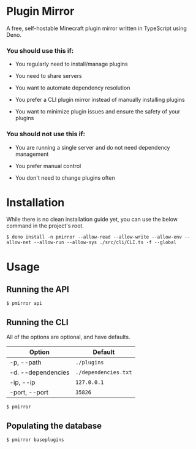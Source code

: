 # Plugin Mirror

A free, self-hostable Minecraft plugin mirror written in TypeScript using Deno.

### You should use this if:

- You regularly need to install/manage plugins
  
- You need to share servers
  
- You want to automate dependency resolution
  
- You prefer a CLI plugin mirror instead of manually installing plugins
  
- You want to minimize plugin issues and ensure the safety of your plugins
  

### You should not use this if:

- You are running a single server and do not need dependency management
  
- You prefer manual control
  
- You don't need to change plugins often
  

# Installation

While there is no clean installation guide yet, you can use the below command in the project's root.

```shell
$ deno install -n pmirror --allow-read --allow-write --allow-env --allow-net --allow-run --allow-sys ./src/cli/CLI.ts -f --global
```

# Usage

## Running the API

```shell
$ pmirror api
```

## Running the CLI

All of the options are optional, and have defaults.

| Option | Default |
| --- | --- |
| -p, --path | `./plugins` |
| -d. --dependencies | `./dependencies.txt` |
| -ip, --ip | `127.0.0.1` |
| -port, --port | `35826` |

```shell
$ pmirror
```

## Populating the database

```shell
$ pmirror baseplugins
```
